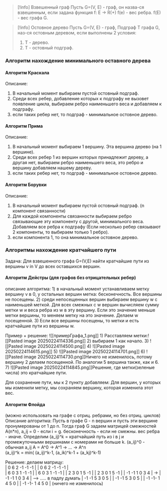 >[!info] Взвешенный граф
>Пусть G=(V, E) - граф, он назва-ся взвешенным, если задана функция f: E -> R(+)
>f(e) - вес ребра.
>f(E) - вес графа G.

>[!info] Остовное дерево
>Пусть G=(V, E) - граф, 
>Подграф T графа G, наз-ся остовным деревом, если выполнены 2 условия:
>1) T - дерево.
>2) T - остовный подграф.

### Алгоритм нахождение минимального оставного дерева
#### Алгоритм Краскала
Описание:
1) В начальный момент выбираем пустой остовный подграф.
2) Среди всех ребер, добавление которых к подграфу не вызовет появление цикла, выбираем ребро наименьшего веса и добавляем к подграфу.
3) если таких ребер нет, то подграф - минимальное остовное дерево.

#### Алгоритм Прима
Описание:
1) В начальный момент выбираем 1 вершину. Эта вершина дерево (на 1 вершине).
2) Среди всех ребер 1 из вершин которых принадлежит дереву, а другая нет, выбираем ребро наименьшего веса, это ребро и вершину добавляем нашему дереву.
3) если таких ребер нет, то подграф - минимальное остовное дерево.

#### Алгоритм Борувки
Описание:
1) В начальный момент выбираем пустой остовный подграф. (n компонент связанности)
2) Для каждой компоненты связанности выбираем ребро связывающие эту компоненту с другой, минимального веса. Добавляем все ребра к подграфу (Если несколько ребер связывают 2 компоненты, то выбираем только 1 ребро).
3) если компонента 1, то она минимальное остовное дерево.
### Алгоритмы нахождение кратчайшего пути
Задача: Для взвешенного графа G=(V,E) найти кратчайшие пути из вершины v in V до всех оставшихся вершин.
#### Алгоритм Дейстры (для графов без отрицательных ребер)
описание алгоритма:
	1) в начальный момент устанавливаем метку вершину v в 0, у остальных вершин метка: бесконечность. Все вершины не посещены.
	2) среди непосещенных вершин выбираем вершину w с наименьшей меткой. Для всех смежных с w вершин вычисляем сумму метки w и веса ребра из w в эту вершину. Если это значение меньше метки вершины, то меняем метку на это значение. Делаем w посещенной.
	3) Если все вершины посещены, то метки и есть кратчайшие пути из вершины w.

Пример + решение:
![[примерГрафа_1.png]]
	1) Расставляем метки:![[Pasted image 20250224114336.png]]
	2) выбираем 1 как начало.
	3) ![[Pasted image 20250224114500.png]]
	4) ![[Pasted image 20250224114615.png]]
	5) ![[Pasted image 20250224114701.png]]
	6) ![[Pasted image 20250224114730.png]]Ничего не изменилось, потому вершину 2 делаем посещенной. По аналогии 5 вершина также, как и 6.
	7) ![[Pasted image 20250224114845.png]]Решение, где метки(зеленые числа) это кратчайшие пути.

Для сохранение пути, мы к 2 пункту добавляем:
Для вершин, у которых мы изменили метку, мы сохраняем вершину, которая изменила этот вес.


#### Алгоритм Флойда
(можно использовать на графе с отриц. ребрами, но без отриц. циклов)
Описание алгоритма:
	Пусть в графе G - n вершин и пусть эти вершине пронумерованы от 1 до n. Тогда граф G задаем матрицей смежностей A(n\*n), a_ij =
	   0 - если i = g.
	   бесконечность - если не смежны.
	   вес ребра - иначе.
	Определим (a_ij)^k = кратчайший путь из i в j и промежуточными вершинами с номерами не больше k.
	(a_ij)^0 - обычная a_ij
	A = A^0 -> A^1 -> ... -> A^n 	 
	(a_ij)^k = min( (a_ij)^k-1,  (a_ik)^k-1 +  (a_kj)^k-1)

Решение:
делаем матрицу:          
|  0  6  2 -1 -1 -1 |         |  0  6  2 -1 -1 -1 |   
|  6  0  3  1 -1 -1 |         |  6  0  3  1 -1 -1 | 
|  2  3  0  1  5 -1 |          |  2  3  0  1  5 -1 |
| -1 -1 1  0  3  4 |    ->  | -1 -1 1  0  3  4 | --> ..... в падлу думать
| -1 -1 5  3  0  5 |          | -1 -1 5  3  0  5 |
| -1 -1- 1 4 5  0 |           | -1 -1- 1 4 5  0 |
                  (ничего не изменилось)

